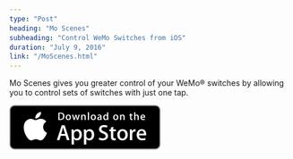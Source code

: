 ```yaml
---
type: "Post"
heading: "Mo Scenes"
subheading: "Control WeMo Switches from iOS"
duration: "July 9, 2016"
link: "/MoScenes.html"
---
```


Mo Scenes gives you greater control of your WeMo® switches by allowing you to control sets of switches with just one tap.

<p>
    <a href="https://appsto.re/us/amXldb.i" target="_blank">
        <img src="./assets/images/Download_on_the_App_Store_Badge_US-UK_135x40.svg" alt="Download from the App Store"/>
    </a>
</p>
